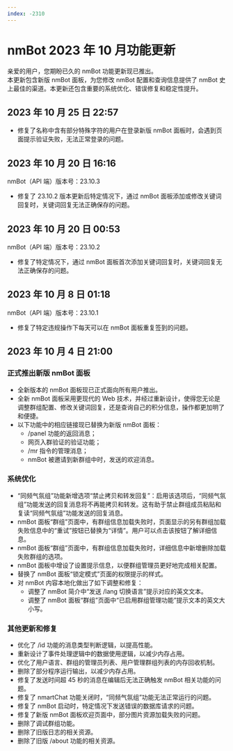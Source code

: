 ```yaml
---
index: -2310
---
```


# nmBot 2023 年 10 月功能更新

亲爱的用户，您期盼已久的 nmBot 功能更新现已推出。  
本更新包含新版 nmBot 面板，为您修改 nmBot 配置和查询信息提供了 nmBot 史上最佳的渠道。本更新还包含重要的系统优化、错误修复和稳定性提升。

## 2023 年 10 月 25 日 22:57
- 修复了名称中含有部分特殊字符的用户在登录新版 nmBot 面板时，会遇到页面提示验证失败，无法正常登录的问题。

## 2023 年 10 月 20 日 16:16
nmBot（API 端）版本号：23.10.3

- 修复了 23.10.2 版本更新后特定情况下，通过 nmBot 面板添加或修改关键词回复时，关键词回复无法正确保存的问题。

## 2023 年 10 月 20 日 00:53
nmBot（API 端）版本号：23.10.2

- 修复了特定情况下，通过 nmBot 面板首次添加关键词回复时，关键词回复无法正确保存的问题。

## 2023 年 10 月 8 日 01:18
nmBot（API 端）版本号：23.10.1

- 修复了特定违规操作下每天可以在 nmBot 面板重复签到的问题。

## 2023 年 10 月 4 日 21:00
### 正式推出新版 nmBot 面板
- 全新版本的 nmBot 面板现已正式面向所有用户推出。
- 全新 nmBot 面板采用更现代的 Web 技术，并经过重新设计，使得您无论是调整群组配置、修改关键词回复，还是查询自己的积分信息，操作都更加明了和便捷。
- 以下功能中的相应链接现已替换为新版 nmBot 面板：
    - /panel 功能的返回消息；
    - 网页入群验证的验证功能；
    - /mr 指令的管理消息；
    - nmBot 被邀请到新群组中时，发送的欢迎消息。

### 系统优化
- “同频气氛组”功能新增选项“禁止拷贝和转发回复”：启用该选项后，“同频气氛组”功能发送的回复消息将不再能拷贝和转发。这有助于禁止群组成员粘贴和复读“同频气氛组”功能发送的回复消息。
- nmBot 面板“群组”页面中，有群组信息加载失败时，页面显示的另有群组加载失败信息中的“重试”按钮已替换为“详情”。用户可以点击该按钮了解详细信息。
- nmBot 面板“群组”页面中，有群组信息加载失败时，详细信息中新增删除加载失败群组的选项。
- nmBot 面板中增设了设置提示信息，以便群组管理员更好地完成相关配置。
- 替换了 nmBot 面板“锁定模式”页面的权限提示的样式。
- 对 nmBot 内容本地化做出了如下调整和修复：
    - 调整了 nmBot 简介中“发送 /lang 切换语言”提示对应的英文文本。
    - 调整了 nmBot 面板“群组”页面中“已启用群组管理功能”提示文本的英文大小写。

### 其他更新和修复
- 优化了 /id 功能的消息类型判断逻辑，以提高性能。
- 重新设计了事件处理逻辑中的数据使用逻辑，以减少内存占用。
- 优化了用户语言、群组的管理员列表、用户管理群组列表的内存回收机制。
- 删除了部分程序运行输出，以减少内存占用。
- 修复了发送时间超 45 秒的消息在编辑后无法正确触发 nmBot 相关功能的问题。
- 修复了 nmartChat 功能关闭时，“同频气氛组”功能无法正常运行的问题。
- 修复了 nmBot 启动时，特定情况下发送错误的数据库请求的问题。
- 修复了新版 nmBot 面板欢迎页面中，部分图片资源加载失败的问题。
- 删除了调试群组功能。
- 删除了旧版日志的相关资源。
- 删除了旧版 /about 功能的相关资源。